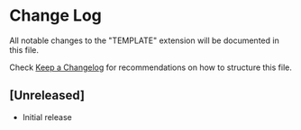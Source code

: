 # Change Log

All notable changes to the "TEMPLATE" extension will be documented in this file.

Check [Keep a Changelog](http://keepachangelog.com/) for recommendations on how to structure this file.

## [Unreleased]

- Initial release
